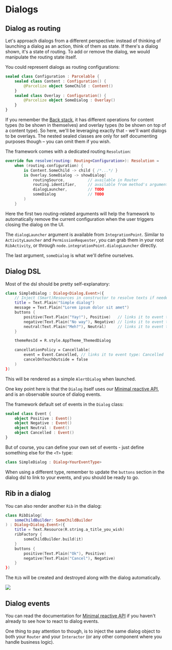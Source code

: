 # Dialogs

## Dialog as routing

Let's approach dialogs from a different perspective: instead of thinking of launching a dialog as an action, think of them as state. If there's a dialog shown, it's a state of routing. To add or remove the dialog, we would manipulate the routing state itself.

You could represent dialogs as routing configurations:

```kotlin
sealed class Configuration : Parcelable {
    sealed class Content : Configuration() {
        @Parcelize object SomeChild : Content()
    }
    sealed class Overlay : Configuration() {
        @Parcelize object SomeDialog : Overlay()
    }
}
```

If you remember the [Back stack](../tree-structure-101/back-stack.md), it has different operations for content types (to be shown in themselves) and overlay types (to be shown on top of a content type). So here, we'll be leveraging exactly that - we'll want dialogs to be overlays. The nested sealed classes are only for self documenting purposes though – you can omit them if you wish.

The framework comes with a dedicated routing `Resolution`:

```kotlin
override fun resolve(routing: Routing<Configuration>): Resolution =
    when (routing.configuration) {
        is Content.SomeChild -> child { /*...*/ }
        is Overlay.SomeDialog -> showDialog(
            routingSource,          // available in Router
            routing.identifier,     // available from method's argument
            dialogLauncher,         // TODO
            someDialog              // TODO
        )
    }
```

Here the first two routing-related arguments will help the framework to automatically remove the current configuration when the user triggers closing the dialog on the UI.

The `dialogLauncher` argument is available from `IntegrationPoint`. Similar to `ActivityLauncher` and `PermissionRequester`, you can grab them in your root `RibActivity`, or through `node.integrationPoint.dialogLauncher` directly.

The last argument, `someDialog` is what we'll define ourselves.


## Dialog DSL

Most of the dsl should be pretty self-explanatory:

```kotlin
class SimpleDialog : Dialog<Dialog.Event>({
    // Inject (Smart)Resources in constructor to resolve texts if needed
    title = Text.Plain("Simple dialog")
    message = Text.Plain("Lorem ipsum dolor sit amet")
    buttons {
        positive(Text.Plain("Yay!"), Positive)   // links it to event type: Positive
        negative(Text.Plain("No way"), Negative) // links it to event type: Negative
        neutral(Text.Plain("Meh?"), Neutral)     // links it to event type: Neutral
    }

    themeResId = R.style.AppTheme_ThemedDialog

    cancellationPolicy = Cancellable(
        event = Event.Cancelled, // links it to event type: Cancelled
        cancelOnTouchOutside = false
    )
})
```

This will be rendered as a simple `AlertDialog` when launched.

One key point here is that the `Dialog` itself uses our [Minimal reactive API](../extras/minimal-reactive-api.md), and is an observable source of dialog events.

The framework default set of events in the `Dialog` class:

```kotlin
sealed class Event {
    object Positive : Event()
    object Negative : Event()
    object Neutral : Event()
    object Cancelled : Event()
}
```

But of course, you can define your own set of events - just define something else for the `<T>` type:

```kotlin
class SimpleDialog : Dialog<YourEventType>
```

When using a different type, remember to update the `buttons` section in the dialog dsl to link to your events, and you should be ready to go.


## Rib in a dialog

You can also render another `Rib` in the dialog:

```kotlin
class RibDialog(
    someChildBuilder: SomeChildBuilder
) : Dialog<Dialog.Event>({
    title = Text.Resource(R.string.a_title_you_wish)
    ribFactory {
        someChildBuilder.build(it)
    }
    buttons {
        positive(Text.Plain("Ok"), Positive)
        negative(Text.Plain("Cancel"), Negative)
    }
})
```

The `Rib` will be created and destroyed along with the dialog automatically.

![](https://i.imgur.com/YILUgym.png)

## Dialog events

You can read the documentation for [Minimal reactive API](../extras/minimal-reactive-api.md) if you haven't already to see how to react to dialog events. 

One thing to pay attention to though, is to inject the same dialog object to both your `Router` and your `Interactor` (or any other component where you handle business logic).
